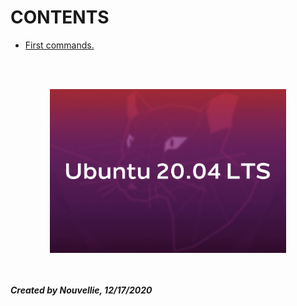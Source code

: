 # CONTENTS

- [First commands.](https://github.com/Nouvellie/ubuntu-20.04/blob/main/contents/first-commands.md)


<br><br><p align="center">
  <img width="75%" height="75%" src="https://github.com/Nouvellie/ubuntu-20.04/blob/main/contents/img/ubuntu-logo-20.04.jpg" alt="Ubuntu Logo 20.04">
</p>

<br><br>
***Created by Nouvellie, 12/17/2020***